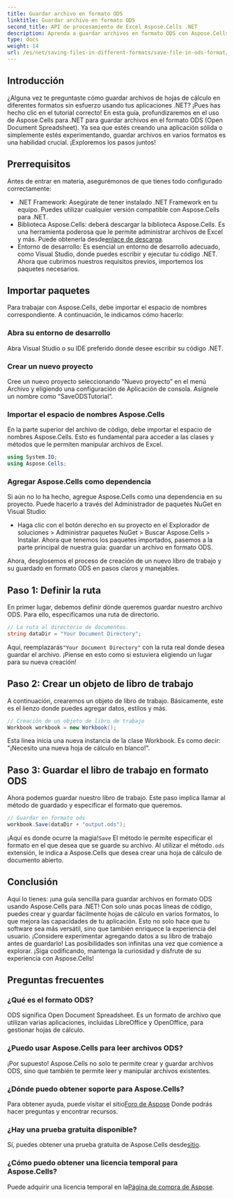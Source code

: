 ```yaml
---
title: Guardar archivo en formato ODS
linktitle: Guardar archivo en formato ODS
second_title: API de procesamiento de Excel Aspose.Cells .NET
description: Aprenda a guardar archivos en formato ODS con Aspose.Cells para .NET en esta guía completa. Instrucciones paso a paso y mucho más.
type: docs
weight: 14
url: /es/net/saving-files-in-different-formats/save-file-in-ods-format/
---
```

## Introducción
¿Alguna vez te preguntaste cómo guardar archivos de hojas de cálculo en diferentes formatos sin esfuerzo usando tus aplicaciones .NET? ¡Pues has hecho clic en el tutorial correcto! En esta guía, profundizaremos en el uso de Aspose.Cells para .NET para guardar archivos en el formato ODS (Open Document Spreadsheet). Ya sea que estés creando una aplicación sólida o simplemente estés experimentando, guardar archivos en varios formatos es una habilidad crucial. ¡Exploremos los pasos juntos!
## Prerrequisitos
Antes de entrar en materia, asegurémonos de que tienes todo configurado correctamente:
- .NET Framework: Asegúrate de tener instalado .NET Framework en tu equipo. Puedes utilizar cualquier versión compatible con Aspose.Cells para .NET.
-  Biblioteca Aspose.Cells: deberá descargar la biblioteca Aspose.Cells. Es una herramienta poderosa que le permite administrar archivos de Excel y más. Puede obtenerla desde[enlace de descarga](https://releases.aspose.com/cells/net/).
- Entorno de desarrollo: Es esencial un entorno de desarrollo adecuado, como Visual Studio, donde puedes escribir y ejecutar tu código .NET.
Ahora que cubrimos nuestros requisitos previos, importemos los paquetes necesarios.
## Importar paquetes
Para trabajar con Aspose.Cells, debe importar el espacio de nombres correspondiente. A continuación, le indicamos cómo hacerlo:
### Abra su entorno de desarrollo
Abra Visual Studio o su IDE preferido donde desee escribir su código .NET.
### Crear un nuevo proyecto
Cree un nuevo proyecto seleccionando “Nuevo proyecto” en el menú Archivo y eligiendo una configuración de Aplicación de consola. Asígnele un nombre como “SaveODSTutorial”.
### Importar el espacio de nombres Aspose.Cells
En la parte superior del archivo de código, debe importar el espacio de nombres Aspose.Cells. Esto es fundamental para acceder a las clases y métodos que le permiten manipular archivos de Excel.
```csharp
using System.IO;
using Aspose.Cells;
```
### Agregar Aspose.Cells como dependencia
Si aún no lo ha hecho, agregue Aspose.Cells como una dependencia en su proyecto. Puede hacerlo a través del Administrador de paquetes NuGet en Visual Studio:
- Haga clic con el botón derecho en su proyecto en el Explorador de soluciones > Administrar paquetes NuGet > Buscar Aspose.Cells > Instalar.
Ahora que tenemos los paquetes importados, pasemos a la parte principal de nuestra guía: guardar un archivo en formato ODS.

Ahora, desglosemos el proceso de creación de un nuevo libro de trabajo y su guardado en formato ODS en pasos claros y manejables.
## Paso 1: Definir la ruta
En primer lugar, debemos definir dónde queremos guardar nuestro archivo ODS. Para ello, especificamos una ruta de directorio.
```csharp
// La ruta al directorio de documentos.
string dataDir = "Your Document Directory";
```
 Aquí, reemplazarás`"Your Document Directory"` con la ruta real donde desea guardar el archivo. ¡Piense en esto como si estuviera eligiendo un lugar para su nueva creación!
## Paso 2: Crear un objeto de libro de trabajo
A continuación, crearemos un objeto de libro de trabajo. Básicamente, este es el lienzo donde puedes agregar datos, estilos y más.
```csharp
// Creación de un objeto de libro de trabajo
Workbook workbook = new Workbook();
```
Esta línea inicia una nueva instancia de la clase Workbook. Es como decir: "¡Necesito una nueva hoja de cálculo en blanco!". 
## Paso 3: Guardar el libro de trabajo en formato ODS
Ahora podemos guardar nuestro libro de trabajo. Este paso implica llamar al método de guardado y especificar el formato que queremos.
```csharp
// Guardar en formato ods
workbook.Save(dataDir + "output.ods");
```
 ¡Aquí es donde ocurre la magia!`Save` El método le permite especificar el formato en el que desea que se guarde su archivo. Al utilizar el método`.ods` extensión, le indica a Aspose.Cells que desea crear una hoja de cálculo de documento abierto.

## Conclusión
Aquí lo tienes: ¡una guía sencilla para guardar archivos en formato ODS usando Aspose.Cells para .NET! Con solo unas pocas líneas de código, puedes crear y guardar fácilmente hojas de cálculo en varios formatos, lo que mejora las capacidades de tu aplicación. Esto no solo hace que tu software sea más versátil, sino que también enriquece la experiencia del usuario.
¡Considere experimentar agregando datos a su libro de trabajo antes de guardarlo! Las posibilidades son infinitas una vez que comience a explorar. ¡Siga codificando, mantenga la curiosidad y disfrute de su experiencia con Aspose.Cells!
## Preguntas frecuentes
### ¿Qué es el formato ODS?  
ODS significa Open Document Spreadsheet. Es un formato de archivo que utilizan varias aplicaciones, incluidas LibreOffice y OpenOffice, para gestionar hojas de cálculo.
### ¿Puedo usar Aspose.Cells para leer archivos ODS?  
¡Por supuesto! Aspose.Cells no solo te permite crear y guardar archivos ODS, sino que también te permite leer y manipular archivos existentes.
### ¿Dónde puedo obtener soporte para Aspose.Cells?  
 Para obtener ayuda, puede visitar el sitio[Foro de Aspose](https://forum.aspose.com/c/cells/9) Donde podrás hacer preguntas y encontrar recursos.
### ¿Hay una prueba gratuita disponible?  
 Sí, puedes obtener una prueba gratuita de Aspose.Cells desde[sitio](https://releases.aspose.com/).
### ¿Cómo puedo obtener una licencia temporal para Aspose.Cells?  
 Puede adquirir una licencia temporal en la[Página de compra de Aspose](https://purchase.aspose.com/temporary-license/).
